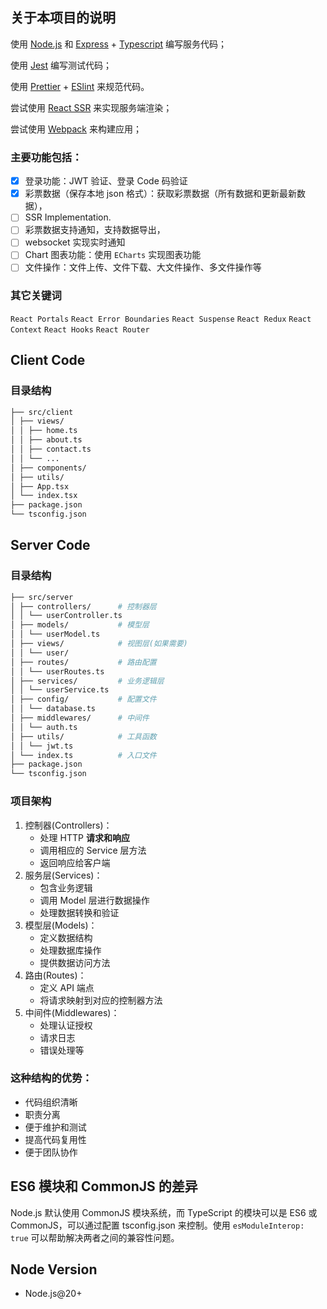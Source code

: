 ## 关于本项目的说明

使用 [Node.js](https://nodejs.org/en/learn/getting-started/introduction-to-nodejs) 和 [Express](https://expressjs.com/en/starter/installing.html) + [Typescript](https://www.typescriptlang.org/docs/handbook/intro.html) 编写服务代码；

使用 [Jest](https://jestjs.io/docs/getting-started) 编写测试代码；

使用 [Prettier](https://prettier.io/docs/en/) + [ESlint](https://eslint.org/docs/latest/use/getting-started) 来规范代码。

尝试使用 [React SSR](https://zh-hans.react.dev/reference/rsc/server-components) 来实现服务端渲染；

尝试使用 [Webpack](https://webpack.docschina.org/concepts/) 来构建应用；

### 主要功能包括：

- [x] 登录功能：JWT 验证、登录 Code 码验证
- [x] 彩票数据（保存本地 json 格式）：获取彩票数据（所有数据和更新最新数据），
- [ ] SSR Implementation.
- [ ] 彩票数据支持通知，支持数据导出，
- [ ] websocket 实现实时通知
- [ ] Chart 图表功能：使用 `ECharts` 实现图表功能
- [ ] 文件操作：文件上传、文件下载、大文件操作、多文件操作等

### 其它关键词

`React Portals` `React Error Boundaries` `React Suspense` `React Redux` `React Context` `React Hooks` `React Router`

## Client Code

### 目录结构

```bash
├── src/client
│ ├── views/
│ │ ├── home.ts
│ │ ├── about.ts
│ │ ├── contact.ts
│ │ └── ...
│ ├── components/
│ ├── utils/
│ ├── App.tsx
│ └── index.tsx
├── package.json
└── tsconfig.json
```

## Server Code

### 目录结构

```bash
├── src/server
│ ├── controllers/      # 控制器层
│ │ └── userController.ts
│ ├── models/           # 模型层
│ │ └── userModel.ts
│ ├── views/            # 视图层(如果需要)
│ │ └── user/
│ ├── routes/           # 路由配置
│ │ └── userRoutes.ts
│ ├── services/         # 业务逻辑层
│ │ └── userService.ts
│ ├── config/           # 配置文件
│ │ └── database.ts
│ ├── middlewares/      # 中间件
│ │ └── auth.ts
│ ├── utils/            # 工具函数
│ │ └── jwt.ts
│ └── index.ts          # 入口文件
├── package.json
└── tsconfig.json
```

### 项目架构

1. 控制器(Controllers)：
   - 处理 HTTP **请求和响应**
   - 调用相应的 Service 层方法
   - 返回响应给客户端
2. 服务层(Services)：
   - 包含业务逻辑
   - 调用 Model 层进行数据操作
   - 处理数据转换和验证
3. 模型层(Models)：
   - 定义数据结构
   - 处理数据库操作
   - 提供数据访问方法
4. 路由(Routes)：
   - 定义 API 端点
   - 将请求映射到对应的控制器方法
5. 中间件(Middlewares)：
   - 处理认证授权
   - 请求日志
   - 错误处理等

### 这种结构的优势：

- 代码组织清晰
- 职责分离
- 便于维护和测试
- 提高代码复用性
- 便于团队协作

## ES6 模块和 CommonJS 的差异

Node.js 默认使用 CommonJS 模块系统，而 TypeScript 的模块可以是 ES6 或 CommonJS，可以通过配置 tsconfig.json 来控制。使用 `esModuleInterop: true` 可以帮助解决两者之间的兼容性问题。

## Node Version

- Node.js@20+
